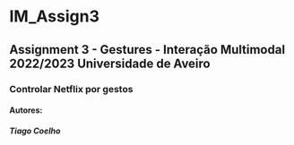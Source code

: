 # IM_Assign3
## Assignment 3 - Gestures - Interação Multimodal 2022/2023 Universidade de Aveiro
### Controlar Netflix por gestos
#### Autores:
##### Tiago Coelho
